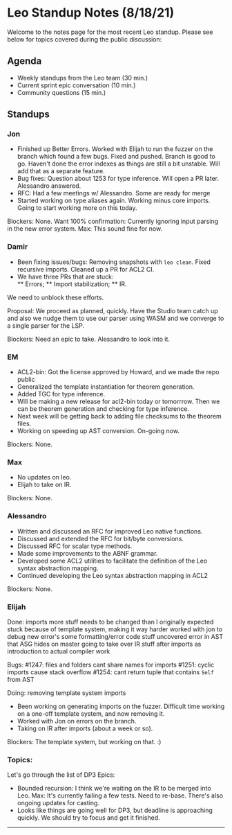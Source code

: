 # Leo Standup Notes (8/18/21)

Welcome to the notes page for the most recent Leo standup. Please see below for topics covered during the public discussion:

## Agenda

* Weekly standups from the Leo team (30 min.)
* Current sprint epic conversation (10 min.)
* Community questions (15 min.)

## Standups

### Jon

* Finished up Better Errors.  Worked with Elijah to run the fuzzer on the branch which found a few bugs.  Fixed and pushed.  Branch is good to go.  Haven't done the error indexes as things are still a bit unstable.  Will add that as a separate feature.
* Bug fixes:  Question about 1253 for type inference.  Will open a PR later.  Alessandro answered.
* RFC:  Had a few meetings w/ Alessandro.  Some are ready for merge
* Started working on type aliases again.  Working minus core imports.  Going to start working more on this today.

Blockers:  None.  Want 100% confirmation:  Currently ignoring input parsing in the new error system.  Max:  This sound fine for now.

### Damir

* Been fixing issues/bugs:  Removing snapshots with `leo clean`.  Fixed recursive imports.  Cleaned up a PR for ACL2 CI.
* We have three PRs that are stuck:  
** Errors; 
** Import stabilization; 
** IR.  

We need to unblock these efforts.

Proposal:  We proceed as planned, quickly.  Have the Studio team catch up and also we nudge them to use our parser using WASM and we converge to a single parser for the LSP.

Blockers:  Need an epic to take.  Alessandro to look into it.

### EM

* ACL2-bin:  Got the license approved by Howard, and we made the repo public
* Generalized the template instantiation for theorem generation.
* Added TGC for type inference. 
* Will be making a new release for acl2-bin today or tomorrrow.  Then we can be theorem generation and checking for type inference. 
* Next week will be getting back to adding file checksums to the theorem files.  
* Working on speeding up AST conversion.  On-going now.

Blockers:  None.

### Max

* No updates on leo.
* Elijah to take on IR.

Blockers:  None.

### Alessandro

* Written and discussed an RFC for improved Leo native functions.
* Discussed and extended the RFC for bit/byte conversions.
* Discussed RFC for scalar type methods.
* Made some improvements to the ABNF grammar.
* Developed some ACL2 utilities to facilitate the definition of the Leo syntax abstraction mapping.
* Continued developing the Leo syntax abstraction mapping in ACL2

Blockers:  None.

### Elijah

Done:
    imports
        more stuff needs to be changed than I originally expected
        stuck because of template system, making it way harder
    worked with jon to debug new error's
        some formatting/error code stuff
        uncovered error in AST that ASG hides on master
    going to take over IR stuff after imports as introduction to actual compiler work

Bugs:
    #1247: files and folders cant share names for imports
    #1251: cyclic imports cause stack overflow
    #1254: cant return tuple that contains `Self` from AST

Doing:
    removing template system
    imports

* Been working on generating imports on the fuzzer.  Difficult time working on a one-off template system, and now removing it.
* Worked with Jon on errors on the branch.
* Taking on IR after imports (about a week or so).

Blockers:  The template system, but working on that.  :)

### Topics:

Let's go through the list of DP3 Epics:

* Bounded recursion:  I think we're waiting on the IR to be merged into Leo.  Max:  It's currently failing a few tests.  Need to re-base.  There's also ongoing updates for casting.
* Looks like things are going well for DP3, but deadline is approaching quickly.  We should try to focus and get it finished.

---------------



